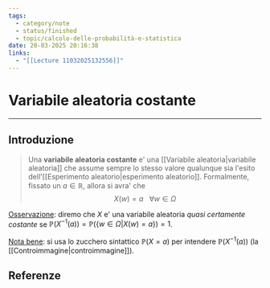 ```yaml
---
tags:
  - category/note
  - status/finished
  - topic/calcolo-delle-probabilità-e-statistica
date: 20-03-2025 20:16:38
links:
  - "[[Lecture 11032025132556]]"
---
```

# Variabile aleatoria costante
---
## Introduzione
> Una **variabile aleatoria costante** e' una [[Variabile aleatoria|variabile aleatoria]] che assume sempre lo stesso valore qualunque sia l'esito dell'[[Esperimento aleatorio|esperimento aleatorio]]. Formalmente, fissato un $a \in \mathbb{R}$, allora si avra' che
> $$X(w) = a \ \ \ \forall w \in \Omega$$

<u>Osservazione</u>: diremo che $X$ e' una variabile aleatoria _quasi certamente costante_ se $\mathbb{P}(X^{-1}(a)) = \mathbb{P}(\{w \in \Omega | X(w) = a\}) = 1$.

<u>Nota bene</u>: si usa lo zucchero sintattico $\mathbb{P}(X = a)$ per intendere $\mathbb{P}(X^{-1}(a))$ (la [[Controimmagine|controimmagine]]).

## Referenze